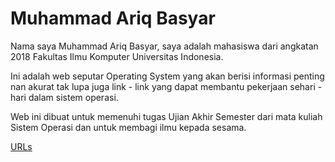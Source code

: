 ---
---

# Muhammad Ariq Basyar

Nama saya Muhammad Ariq Basyar, saya adalah mahasiswa dari angkatan 2018 Fakultas Ilmu Komputer Universitas Indonesia.

Ini adalah web seputar Operating System yang akan berisi informasi penting nan akurat tak lupa juga link - link yang dapat membantu pekerjaan sehari - hari dalam sistem operasi.

Web ini dibuat untuk memenuhi tugas Ujian Akhir Semester dari mata kuliah Sistem Operasi dan untuk membagi ilmu kepada sesama.

[URLs](URLs/)
